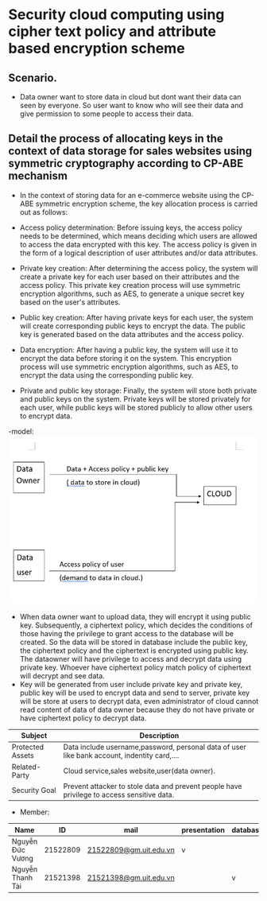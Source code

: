 # Security cloud computing using cipher text policy and attribute based encryption scheme
## Scenario.
- Data owner want to store data in cloud but dont want their data can seen by everyone. So user want to know who will see their data and give permission to some people to access their data.
## Detail the process of allocating keys in the context of data storage for sales websites using symmetric cryptography according to CP-ABE mechanism
- In the context of storing data for an e-commerce website using the CP-ABE symmetric encryption scheme, the key allocation process is carried out as follows:

 + Access policy determination: Before issuing keys, the access policy needs to be determined, which means deciding which users are allowed to access the data encrypted with this key. The access policy is given in the form of a logical description of user attributes and/or data attributes.

 + Private key creation: After determining the access policy, the system will create a private key for each user based on their attributes and the access policy. This private key creation process will use symmetric encryption algorithms, such as AES, to generate a unique secret key based on the user's attributes.

 + Public key creation: After having private keys for each user, the system will create corresponding public keys to encrypt the data. The public key is generated based on the data attributes and the access policy.

 + Data encryption: After having a public key, the system will use it to encrypt the data before storing it on the system. This encryption process will use symmetric encryption algorithms, such as AES, to encrypt the data using the corresponding public key.

 + Private and public key storage: Finally, the system will store both private and public keys on the system. Private keys will be stored privately for each user, while public keys will be stored publicly to allow other users to encrypt data.

-model:
![model_system](https://github.com/superKool/CP-ABE/blob/main/systemModel.png)

- When data owner want to upload data, they will encrypt it using public key. Subsequently, a ciphertext policy, which decides the conditions of those having the privilege to grant access to the database will be created. So the data will be stored in database include the public key, the ciphertext policy and the ciphertext is encrypted using public key. The dataowner will have privilege to access and decrypt data using private key. Whoever have ciphertext policy match policy of ciphertext will decrypt and see data.
- Key will be generated from user include private key and private key, public key will be used to encrypt data and send to server, private key will be store at users to decrypt data, even administrator of cloud cannot read content of data of data owner because they do not have private or have ciphertext policy to decrypt data.


Subject  | Description  
--- | ---
Protected Assets  | Data include username,password, personal data of user like bank account, indentity card,....
Related-Party | Cloud service,sales website,user(data owner).
Security Goal | Prevent attacker to stole data and prevent people have privilege to access sensitive data.


- Member:

Name | ID | mail | presentation |  database  | agorithm | UI
--- | --- | ---  | --- | --- | --- | ---
Nguyễn Đức Vương  | 21522809 | 21522809@gm.uit.edu.vn | v |  | v| |
Nguyễn Thanh Tài  | 21521398  | 21521398@gm.uit.edu.vn |  | v | | v|